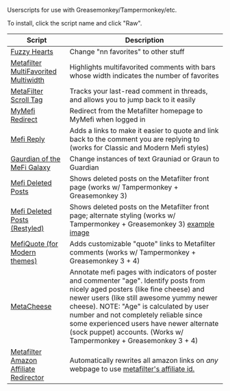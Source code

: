 Userscripts for use with Greasemonkey/Tampermonkey/etc.

To install, click the script name and click "Raw".

| Script | Description |
| --- | --- |
| [Fuzzy Hearts](https://github.com/mefiscripts/mefiscripts/tree/master/userscripts/fuzzo.user.js) | Change "nn favorites" to other stuff |
| [Metafilter MultiFavorited Multiwidth](https://github.com/mefiscripts/mefiscripts/tree/master/userscripts/multifavorited_multiwidth.user.js) | Highlights multifavorited comments with bars whose width indicates the number of favorites |
| [MetaFilter Scroll Tag](https://github.com/mefiscripts/mefiscripts/tree/master/userscripts/scroll_tag.user.js) | Tracks your last-read comment in threads, and allows you to jump back to it easily |
| [MyMefi Redirect](https://github.com/mefiscripts/mefiscripts/tree/master/userscripts/tomymefi.user.js) | Redirect from the Metafilter homepage to MyMefi when logged in |
| [Mefi Reply](https://github.com/mefiscripts/mefiscripts/tree/master/userscripts/mefireply.user.js) | Adds a links to make it easier to quote and link back to the comment you are replying to (works for Classic and Modern Mefi styles) |
| [Gaurdian of the MeFi Galaxy](https://github.com/mefiscripts/mefiscripts/tree/master/userscripts/graun.user.js) | Change instances of text Grauniad or Graun to Guardian |
| [Mefi Deleted Posts](https://github.com/mefiscripts/mefiscripts/tree/master/userscripts/mefi_deleted_posts.user.js) | Shows deleted posts on the Metafilter front page (works w/ Tampermonkey + Greasemonkey 3) |
| [Mefi Deleted Posts (Restyled)](https://github.com/mefiscripts/mefiscripts/tree/master/userscripts/mefi_deleted_posts_restyled.user.js) | Shows deleted posts on the Metafilter front page; alternate styling (works w/ Tampermonkey + Greasemonkey 3) [example image](https://user-images.githubusercontent.com/34181855/33524158-54af170c-d7cc-11e7-88c3-154750ad1f4f.png) |
| [MefiQuote (for Modern themes)](https://github.com/mefiscripts/mefiscripts/tree/master/userscripts/mefiquote_modern.user.js) | Adds customizable "quote" links to Metafilter comments (works w/ Tampermonkey + Greasemonkey 3 + 4) |
| [MetaCheese](https://github.com/mefiscripts/mefiscripts/tree/master/userscripts/metacheese.user.js) | Annotate mefi pages with indicators of poster and commenter "age".  Identify posts from nicely aged posters (like fine cheese) and newer users (like still awesome yummy newer cheese).  NOTE: "Age" is calculated by user number and not completely reliable since some experienced users have newer alternate (sock puppet) accounts.  (Works w/ Tampermonkey + Greasemonkey 3 + 4) |
| [Metafilter Amazon Affiliate Redirector](https://github.com/mefiscripts/mefiscripts/tree/master/userscripts/mefi_amazon_affiliate_redirector.js) | Automatically rewrites all amazon links on *any* webpage to use [metafilter's affiliate id.](https://faq.metafilter.com/#51) |
